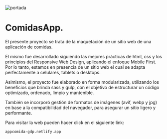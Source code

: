 ![portada](https://github.com/gabrieldp36/delivey-app-site/assets/88417383/91c1aff6-0394-4546-a7ec-4c4d63875a52)

# ComidasApp.

El presente proyecto se trata de la maquetación de un sitio web de una aplicación de comidas.

El mismo fue desarrollado siguiendo las mejores prácticas de html, css y los principios del Responsive Web Design, aplicando el enfoque Mobile First. Por lo tanto, estamos en presencia de un sitio web el cual se adapta perfectamente a celulares, tablets o desktops.

Asimismo, el proyecto fue elaborado en forma modularizada, utilizando los beneficios que brinda sass y gulp, con el objetivo de estructurar un código optimizado, ordenado, limpio y mantenible.

También se incorporó gestión de formatos de imágenes (avif, webp y jpg) en base a la compatibilidad del navegador, para asegurar un sitio ligero y performante.

Para visitar la web pueden hacer click en el siguiente link:

```
appcomida-gdp.netlify.app
```
